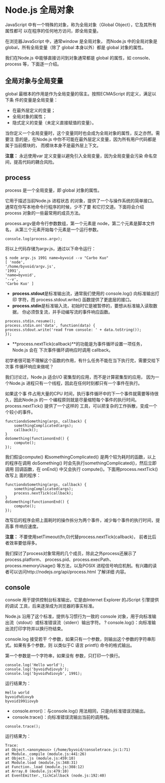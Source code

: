 # Node.js 全局对象

JavaScript 中有一个特殊的对象，称为全局对象（Global Object），它及其所有属性都可 以在程序的任何地方访问，即全局变量。

在浏览器JavaScript 中，通常window 是全局对象， 而Node.js 中的全局对象是 global，所有全局变量（除了 global 本身以外）都是 global 对象的属性。

我们在Node.js 中能够直接访问到对象通常都是 global 的属性，如 console、process 等，下面逐一介绍。

## 全局对象与全局变量

global 最根本的作用是作为全局变量的宿主。按照ECMAScript 的定义，满足以下条 件的变量是全局变量：

*   在最外层定义的变量；
*   全局对象的属性；
*   隐式定义的变量（未定义直接赋值的变量）。

当你定义一个全局变量时，这个变量同时也会成为全局对象的属性，反之亦然。需要注 意的是，在Node.js 中你不可能在最外层定义变量，因为所有用户代码都是属于当前模块的， 而模块本身不是最外层上下文。

**注意：** 永远使用var 定义变量以避免引入全局变量，因为全局变量会污染 命名空间，提高代码的耦合风险。

## process

process 是一个全局变量，即 global 对象的属性。

它用于描述当前Node.js 进程状态 的对象，提供了一个与操作系统的简单接口。通常在你写本地命令行程序的时候，少不了要 和它打交道。下面将会介绍process 对象的一些最常用的成员方法。

process.argv是命令行参数数组，第一个元素是 node，第二个元素是脚本文件名， 从第三个元素开始每个元素是一个运行参数。

```
console.log(process.argv); 

```

将以上代码存储为argv.js，通过以下命令运行：

```
$ node argv.js 1991 name=byvoid --v "Carbo Kuo" 
[ 'node', 
'/home/byvoid/argv.js', 
'1991', 
'name=byvoid', 
'--v', 
'Carbo Kuo' ]

```

*   **process.stdout**是标准输出流，通常我们使用的 console.log() 向标准输出打印 字符，而 process.stdout.write() 函数提供了更底层的接口。
*   **process.stdin**是标准输入流，初始时它是被暂停的，要想从标准输入读取数据， 你必须恢复流，并手动编写流的事件响应函数。

```
process.stdin.resume(); 
process.stdin.on('data', function(data) { 
process.stdout.write('read from console: ' + data.toString()); 
}); 

```

*   **process.nextTick(callback)**的功能是为事件循环设置一项任务，Node.js 会在 下次事件循环调响应时调用 callback。

初学者很可能不理解这个函数的作用，有什么任务不能在当下执行完，需要交给下次事 件循环响应来做呢？

我们讨论过，Node.js 适合I/O 密集型的应用，而不是计算密集型的应用， 因为一个Node.js 进程只有一个线程，因此在任何时刻都只有一个事件在执行。

如果这个事 件占用大量的CPU 时间，执行事件循环中的下一个事件就需要等待很久，因此Node.js 的一 个编程原则就是尽量缩短每个事件的执行时间。process.nextTick() 提供了一个这样的 工具，可以把复杂的工作拆散，变成一个个较小的事件。

```
functiondoSomething(args, callback) { 
	somethingComplicated(args); 
	callback(); 
} 
doSomething(functiononEnd() { 
	compute(); 
}); 

```

我们假设compute() 和somethingComplicated() 是两个较为耗时的函数，以上 的程序在调用 doSomething() 时会先执行somethingComplicated()，然后立即调用 回调函数，在 onEnd() 中又会执行 compute()。下面用process.nextTick() 改写上 面的程序：

```
functiondoSomething(args, callback) { 
	somethingComplicated(args); 
	process.nextTick(callback); 
} 
doSomething(functiononEnd() { 
	compute(); 
}); 

```

改写后的程序会把上面耗时的操作拆分为两个事件，减少每个事件的执行时间，提高事 件响应速度。

**注意：** 不要使用setTimeout(fn,0)代替process.nextTick(callback)， 前者比后者效率要低得多。

我们探讨了process对象常用的几个成员，除此之外process还展示了process.platform、 process.pid、process.execPath、process.memoryUsage() 等方法，以及POSIX 进程信号响应机制。有兴趣的读者可以访问http://nodejs.org/api/process.html 了解详细 内容。

## console

console 用于提供控制台标准输出，它是由Internet Explorer 的JScript 引擎提供的调试 工具，后来逐渐成为浏览器的事实标准。

Node.js 沿用了这个标准，提供与习惯行为一致的 console 对象，用于向标准输出流（stdout）或标准错误流（stderr）输出字符。 ? console.log()：向标准输出流打印字符并以换行符结束。

console.log 接受若干 个参数，如果只有一个参数，则输出这个参数的字符串形式。如果有多个参数，则 以类似于C 语言 printf() 命令的格式输出。

第一个参数是一个字符串，如果没有 参数，只打印一个换行。

```
console.log('Hello world'); 
console.log('byvoid%diovyb'); 
console.log('byvoid%diovyb', 1991); 

```

运行结果为：

```
Hello world 
byvoid%diovyb 
byvoid1991iovyb 

```

*   console.error()：与console.log() 用法相同，只是向标准错误流输出。
*   console.trace()：向标准错误流输出当前的调用栈。

```
console.trace();

```

运行结果为：

```
Trace: 
at Object.<anonymous> (/home/byvoid/consoletrace.js:1:71) 
at Module._compile (module.js:441:26) 
at Object..js (module.js:459:10) 
at Module.load (module.js:348:31) 
at Function._load (module.js:308:12) 
at Array.0 (module.js:479:10) 
at EventEmitter._tickCallback (node.js:192:40)

```


